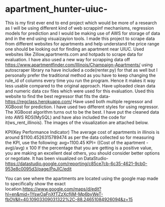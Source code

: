 # apartment_hunter-uiuc-
This is my first ever end to end project which would be more of a research as I will be using different kind of web scrappinf mechanisms, regression models for prediction and I would be making use of AWS for storage of data and in the end using visuaizayion tools.
I made this project to scrape data from different websites for apartments and help understand the price range one should be looking out for finding an apartment near UIUC.
Used websites like Zillow,apartments.com and hotpads to scrape data for evaluation.
I have also used a new way for scrapping data off https://www.apartmentfinder.com/Illinois/Champaign-Apartments/ using autoscraper library na have included a code(renter.py) for that as well but I personally prefer the traditional method as you have to keep changing the rule_id of columns every time you run the program. Hence it makes it way less usable compared to the original approach.
Have uploaded clean data and numeric data csv files which were used for this evaluation. 
Used this website to find the best regressor that fits the data-https://regclass.herokuapp.com/
Have used both multiple regressor and XGBoost for prediction.
I have used two different styles for using regressor.
The XGBoost algorithm turns out to be the best.
I have put the cleaned data into AWS RDS(MySQL) and have also included the code for it(ws_rent_illinois). The images of the visualization are attached below.

KPI(Key Performance Indicator)
The average cost of apartments in illinois is around $1100.4526315789474 as per the data collected so for measuring the KPI, use the following: avg=1100.45
KPI= ((Cost of the apartment - avg)/avg) x 100
If the percentage that you are getting is a positive value, you are making an excellent deal others, you should consider better options or negotiate.
It has been visualized on DataStudio-https://datastudio.google.com/reporting/c85ce7cb-6c35-4621-9cb0-953e8c0095d3/page/PqJIC/edit

You can see where the apartments are located using the google map made to specifically show the exact location.https://www.google.com/maps/d/edit?hl=en&mid=1YswOaFnXfTZzXcfljM-Mp6byWeT-fbOV&ll=40.10903309031322%2C-88.24651084926094&z=15


